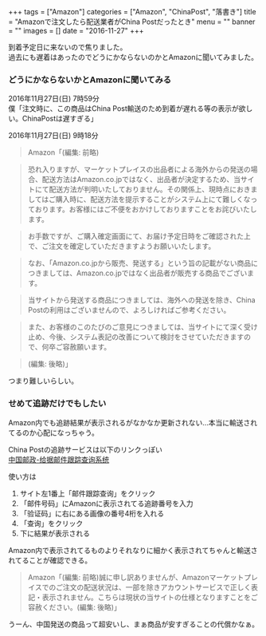 +++
tags = ["Amazon"]
categories = ["Amazon", "ChinaPost", "落書き"]
title = "Amazonで注文したら配送業者がChina Postだったとき"
menu = ""
banner = ""
images = []
date = "2016-11-27"
+++

到着予定日に来ないので焦りました。  
過去にも遅着はあったのでどうにかならないのかとAmazonに聞いてみました。
<!--more-->

### どうにかならないかとAmazonに聞いてみる
2016年11月27日(日) 7時59分  
僕「注文時に、この商品はChina Post輸送のため到着が遅れる等の表示が欲しい。ChinaPostは遅すぎる」  

2016年11月27日(日) 9時18分  

> Amazon「(編集: 前略)

> 恐れ入りますが、マーケットプレイスの出品者による海外からの発送の場合、配送方法はAmazon.co.jpではなく、出品者が決定するため、当サイトにて配送方法が判明いたしておりません。その関係上、現時点におきましてはご購入時に、配送方法を提示することがシステム上にて難しくなっております。お客様にはご不便をおかけしておりますことをお詫びいたします。  

> お手数ですが、ご購入確定画面にて、お届け予定日時をご確認された上で、ご注文を確定していただきますようお願いいたします。  

> なお、「Amazon.co.jpから販売、発送する」という旨の記載がない商品につきましては、Amazon.co.jpではなく出品者が販売する商品でございます。  

> 当サイトから発送する商品につきましては、海外への発送を除き、China Postの利用はございませんので、よろしければご参考ください。  

> また、お客様のこのたびのご意見につきましては、当サイトにて深く受け止め、今後、システム表記の改善について検討をさせていただきますので、何卒ご容赦願います。  

> (編集: 後略)」

つまり難しいらしい。

### せめて追跡だけでもしたい

Amazon内でも追跡結果が表示されるがなかなか更新されない…本当に輸送されてるのか心配になっちゃう。

China Postの追跡サービスは以下のリンクっぽい  
[中国邮政-给据邮件跟踪查询系统](http://intmail.183.com.cn/zdxt/yjcx/)

使い方は  
1. サイト左1番上「邮件跟踪查询」をクリック  
2. 「邮件号码」にAmazonに表示されてる追跡番号を入力  
3. 「验证码」に右にある画像の番号4桁を入れる  
4. 「查询」をクリック  
5. 下に結果が表示される  


Amazon内で表示されてるものよりそれなりに細かく表示されてちゃんと輸送されてることが確認できる。


> Amazon「(編集: 前略)誠に申し訳ありませんが、Amazonマーケットプレイスでのご注文の配送状況は、一部を除きアカウントサービスで正しく表記・表示されません。こちらは現状の当サイトの仕様となりますことをご容赦ください。(編集: 後略)」

うーん、中国発送の商品って超安いし、まぁ商品が安すぎることの代償かなぁ。